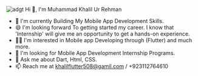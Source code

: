 ![adgt](https://github.com/Khalil-Flutter/Khalil-Flutter/assets/139328349/7f3c37fd-e1fd-4945-a2a1-36f3973411c0)
                                              Hi 👋, I'm Muhammad Khalil Ur Rehman
- 🌱 I'm currently Building My Mobile App Development Skills.
- 😄 I'm looking forward To getting started my career. I know that 'Internship' will give me an opportunity to get a hands-on experience.
- 👨‍💻 I'm interested in Mobile app Developing through (Flutter) and much more.
- 👀 I'm looking for Mobile App Development Internship Programs.
- 💬 Ask me about Dart, Html, CSS.
- 📫 Reach me at khalilflutter508@gamil.com / +923112764610
  

